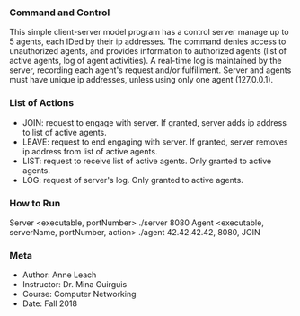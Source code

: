 ### Command and Control
This simple client-server model program has a control server manage up to 5 agents, each IDed by their ip addresses. The command denies access to unauthorized agents, and provides information to authorized agents (list of active agents, log of agent activities).  A real-time log is maintained by the server, recording each agent's request and/or fulfillment.  Server and agents must have unique ip addresses, unless using only one agent (127.0.0.1).

### List of Actions
- JOIN: request to engage with server.  If granted, server adds ip address to list of active agents.
- LEAVE: request to end engaging with server.  If granted, server removes ip address from list of active agents.
- LIST: request to receive list of active agents.  Only granted to active agents.
- LOG: request of server's log.  Only granted to active agents.

### How to Run	
Server
	<executable, portNumber>
	./server 8080
Agent
	<executable, serverName, portNumber, action>
	./agent 42.42.42.42, 8080, JOIN

### Meta
- Author: Anne Leach
- Instructor: Dr. Mina Guirguis
- Course: Computer Networking
- Date: Fall 2018
